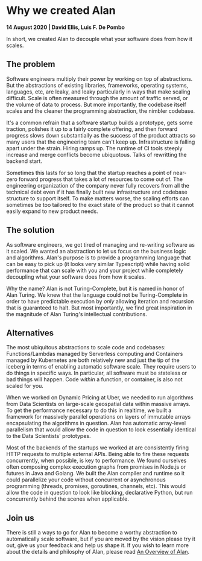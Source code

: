 # Why we created Alan

**14 August 2020 | David Ellis, Luis F. De Pombo**

In short, we created Alan to decouple what your software does from how it scales.

## The problem

Software engineers multiply their power by working on top of abstractions. But the abstractions of existing libraries, frameworks, operating systems, languages, etc, are leaky, and leaky particularly in ways that make scaling difficult. Scale is often measured through the amount of traffic served, or the volume of data to process. But more importantly, the codebase itself scales and the cleaner the programming abstraction, the nimbler codebase.

It's a common refrain that a software startup builds a prototype, gets some traction, polishes it up to a fairly complete offering, and then forward progress slows down substantially as the success of the product attracts so many users that the engineering team can't keep up. Infrastructure is falling apart under the strain. Hiring ramps up. The runtime of CI tools steeply increase and merge conflicts become ubiquotous. Talks of rewritting the backend start.

Sometimes this lasts for so long that the startup reaches a point of near-zero forward progress that takes a lot of resources to come out of. The engineering organization of the company never fully recovers from all the technical debt even if it has finally built new infrastructure and codebase structure to support itself. To make matters worse, the scaling efforts can sometimes be too tailored to the exact state of the product so that it cannot easily expand to new product needs.

## The solution

As software engineers, we got tired of managing and re-writing software as it scaled. We wanted an abstraction to let us focus on the business logic and algorithms. Alan's purpose is to provide a programming language that can be easy to pick up (it looks very similar Typescript) while having solid performance that can scale with you and your project while completely decoupling what your software does from how it scales.

Why the name? Alan is not Turing-Complete, but it is named in honor of Alan Turing. We knew that the language could not be Turing-Complete in order to have predictable execution by *only* allowing iteration and recursion that is guaranteed to halt. But most importantly, we find great inspiration in the magnitude of Alan Turing's intellectual contributions.

## Alternatives

The most ubiquitous abstractions to scale code and codebases: Functions/Lambdas managed by Serverless computing and Containers managed by Kubernetes are both relatively new and just the tip of the iceberg in terms of enabling automatic software scale. They require users to do things in specific ways. In particular, all software must be stateless or bad things will happen. Code *within* a function, or container, is also not scaled for you.

When we worked on Dynamic Pricing at Uber, we needed to run algorithms from Data Scientists on large-scale geospatial data within massive arrays. To get the performance necessary to do this in realtime, we built a framework for massively parallel operations on layers of immutable arrays encapsulating the algorithms in question. Alan has automatic array-level parallelism that would allow the code in question to look essentially identical to the Data Scientists' prototypes.

Most of the backends of the startups we worked at are consistently firing HTTP requests to multiple external APIs. Being able to fire these requests concurrently, when possible, is key to performance. We found ourselves often composing complex execution graphs from promises in Node.js or futures in Java and Golang. We built the Alan compiler and runtime so it could parallelize your code without concurrent or asynchronous programming (threads, promises, goroutines, channels, etc). This would allow the code in question to look like blocking, declarative Python, but run concurrently behind the scenes when applicable.

## Join us

There is still a ways to go for Alan to become a worthy abstraction to automatically scale software, but if you are moved by the vision please try it out, give us your feedback and help us shape it. If you wish to learn more about the details and philosphy of Alan, please read [An Overview of Alan](./alan_overview.md).